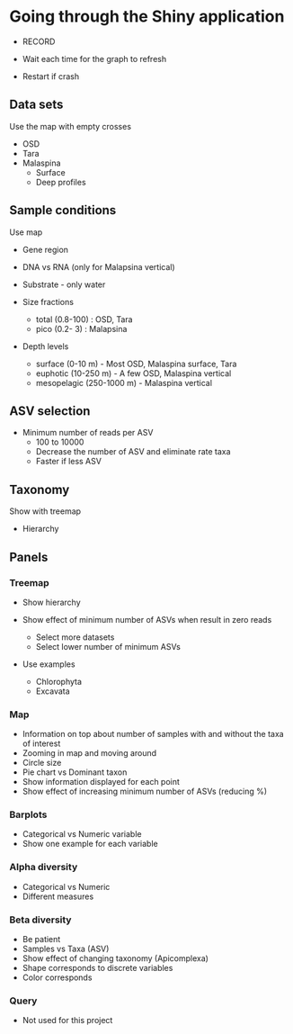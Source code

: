 # Going through the Shiny application

* RECORD

* Wait each time for the graph to refresh
* Restart if crash

## Data sets

Use the map with empty crosses

* OSD
* Tara
* Malaspina
  * Surface
  * Deep profiles

## Sample conditions

Use map

* Gene region
* DNA vs RNA (only for Malapsina vertical)
* Substrate - only water
* Size fractions
  * total (0.8-100) : OSD, Tara
  * pico (0.2- 3) : Malapsina
  
* Depth levels
  * surface (0-10 m) - Most OSD, Malaspina surface, Tara
  * euphotic (10-250 m) - A few OSD, Malaspina vertical
  * mesopelagic (250-1000 m) - Malaspina vertical

## ASV selection
  
* Minimum number of reads per ASV
  * 100 to 10000
  * Decrease the number of ASV and eliminate rate taxa
  * Faster if less ASV

## Taxonomy
Show with treemap

* Hierarchy


## Panels

### Treemap

* Show hierarchy
* Show effect of minimum number of ASVs when result in zero reads
  * Select more datasets
  * Select lower number of minimum ASVs
  
* Use examples
  * Chlorophyta
  * Excavata
  
### Map
* Information on top about number of samples with and without the taxa of interest
* Zooming in map and moving around
* Circle size
* Pie chart vs Dominant taxon
* Show information displayed for each point
* Show effect of increasing minimum number of ASVs (reducing %)

### Barplots
* Categorical vs Numeric variable
* Show one example for each variable

### Alpha diversity
* Categorical vs Numeric
* Different measures

### Beta diversity
* Be patient
* Samples vs Taxa (ASV)
* Show effect of changing taxonomy (Apicomplexa)
* Shape corresponds to discrete variables
* Color corresponds 

### Query
* Not used for this project









